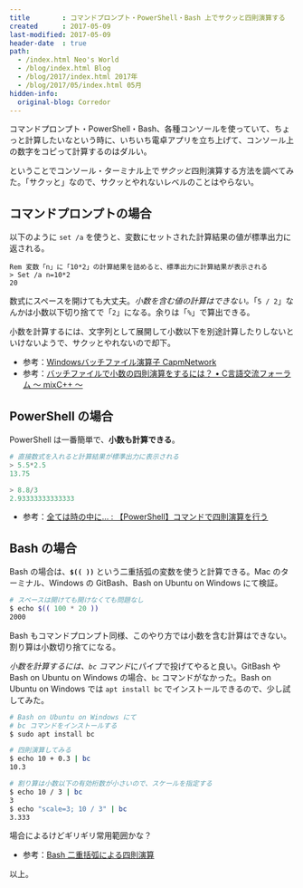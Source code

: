 ```yaml
---
title        : コマンドプロンプト・PowerShell・Bash 上でサクッと四則演算する
created      : 2017-05-09
last-modified: 2017-05-09
header-date  : true
path:
  - /index.html Neo's World
  - /blog/index.html Blog
  - /blog/2017/index.html 2017年
  - /blog/2017/05/index.html 05月
hidden-info:
  original-blog: Corredor
---
```


コマンドプロンプト・PowerShell・Bash、各種コンソールを使っていて、ちょっと計算したいなという時に、いちいち電卓アプリを立ち上げて、コンソール上の数字をコピって計算するのはダルい。

ということでコンソール・ターミナル上で*サクッと*四則演算する方法を調べてみた。「サクッと」なので、サクッとやれないレベルのことはやらない。

## コマンドプロンプトの場合

以下のように `set /a` を使うと、変数にセットされた計算結果の値が標準出力に返される。

```batch
Rem 変数「n」に「10*2」の計算結果を詰めると、標準出力に計算結果が表示される
> Set /a n=10*2
20
```

数式にスペースを開けても大丈夫。*小数を含む値の計算はできない。*「`5 / 2`」なんかは小数以下切り捨てで「`2`」になる。余りは「`%`」で算出できる。

小数を計算するには、文字列として展開して小数以下を別途計算したりしないといけないようで、サクッとやれないので却下。

- 参考：[Windowsバッチファイル演算子 CapmNetwork](http://capm-network.com/?tag=Windows%E3%83%90%E3%83%83%E3%83%81%E3%83%95%E3%82%A1%E3%82%A4%E3%83%AB%E6%BC%94%E7%AE%97%E5%AD%90)
- 参考：[バッチファイルで小数の四則演算をするには？ • C言語交流フォーラム ～ mixC++ ～](http://dixq.net/forum/viewtopic.php?f=3&t=4049)

## PowerShell の場合

PowerShell は一番簡単で、**小数も計算できる**。

```powershell
# 直接数式を入れると計算結果が標準出力に表示される
> 5.5*2.5
13.75

> 8.8/3
2.93333333333333
```

- 参考：[全ては時の中に… : 【PowerShell】コマンドで四則演算を行う](http://blog.livedoor.jp/akf0/archives/51323681.html)

## Bash の場合

Bash の場合は、**`$(( ))`** という二重括弧の変数を使うと計算できる。Mac のターミナル、Windows の GitBash、Bash on Ubuntu on Windows にて検証。

```bash
# スペースは開けても開けなくても問題なし
$ echo $(( 100 * 20 ))
2000
```

Bash もコマンドプロンプト同様、このやり方では小数を含む計算はできない。割り算は小数切り捨てになる。

*小数を計算するには、`bc` コマンド*にパイプで投げてやると良い。GitBash や Bash on Ubuntu on Windows の場合、`bc` コマンドがなかった。Bash on Ubuntu on Windows では `apt install bc` でインストールできるので、少し試してみた。

```bash
# Bash on Ubuntu on Windows にて
# bc コマンドをインストールする
$ sudo apt install bc

# 四則演算してみる
$ echo 10 + 0.3 | bc
10.3

# 割り算は小数以下の有効桁数が小さいので、スケールを指定する
$ echo 10 / 3 | bc
3
$ echo "scale=3; 10 / 3" | bc
3.333
```

場合によるけどギリギリ常用範囲かな？

- 参考：[Bash 二重括弧による四則演算](http://sweng.web.fc2.com/ja/program/bash/bash-calc.html)

以上。
